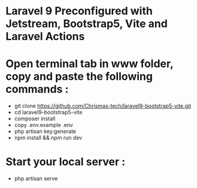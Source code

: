 # Laravel 9 Preconfigured with Jetstream, Bootstrap5, Vite and Laravel Actions
  
# Open terminal tab in www folder, copy and paste the following commands :

- git clone https://github.com/Chrismas-tech/laravel9-bootstrap5-vite.git
- cd laravel9-bootstrap5-vite
- composer install
- copy .env.example .env
- php artisan key:generate
- npm install && npm run dev

# Start your local server : 
- php artisan serve
